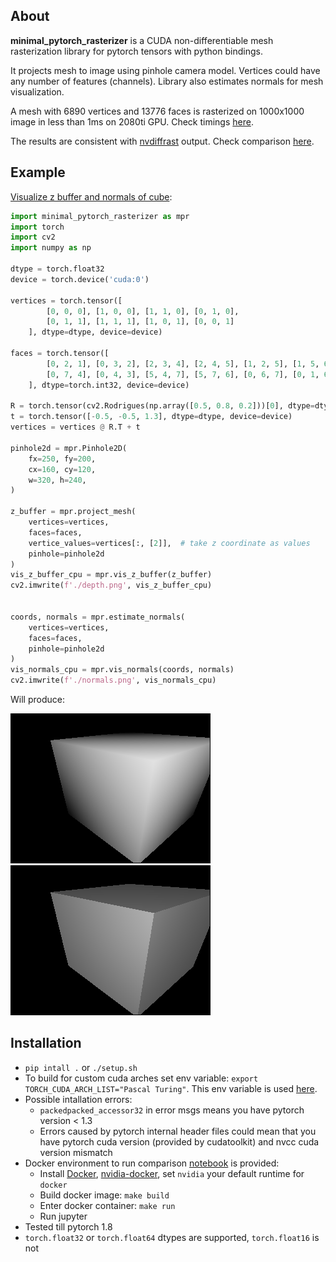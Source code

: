 ## About
**minimal_pytorch_rasterizer** is a CUDA non-differentiable mesh rasterization library for pytorch tensors with python bindings.

It projects mesh to image using pinhole camera model. Vertices could have any number of features (channels). Library also estimates normals for mesh visualization.

A mesh with 6890 vertices and 13776 faces is rasterized on 1000x1000 image in less than 1ms on 2080ti GPU. Check timings [here](./example/timing.py).

The results are consistent with [nvdiffrast](https://github.com/NVlabs/nvdiffrast) output. Check comparison [here](./example/nvdiffrast_compare.ipynb). 
  
## Example

[Visualize z buffer and normals of cube](./example/cube.py):
```python
import minimal_pytorch_rasterizer as mpr
import torch
import cv2
import numpy as np

dtype = torch.float32
device = torch.device('cuda:0')

vertices = torch.tensor([
        [0, 0, 0], [1, 0, 0], [1, 1, 0], [0, 1, 0],
        [0, 1, 1], [1, 1, 1], [1, 0, 1], [0, 0, 1]
    ], dtype=dtype, device=device)

faces = torch.tensor([
        [0, 2, 1], [0, 3, 2], [2, 3, 4], [2, 4, 5], [1, 2, 5], [1, 5, 6],
        [0, 7, 4], [0, 4, 3], [5, 4, 7], [5, 7, 6], [0, 6, 7], [0, 1, 6]
    ], dtype=torch.int32, device=device)

R = torch.tensor(cv2.Rodrigues(np.array([0.5, 0.8, 0.2]))[0], dtype=dtype, device=device)
t = torch.tensor([-0.5, -0.5, 1.3], dtype=dtype, device=device)
vertices = vertices @ R.T + t

pinhole2d = mpr.Pinhole2D(
    fx=250, fy=200,
    cx=160, cy=120,
    w=320, h=240,
)

z_buffer = mpr.project_mesh(
    vertices=vertices,
    faces=faces,
    vertice_values=vertices[:, [2]],  # take z coordinate as values
    pinhole=pinhole2d
)
vis_z_buffer_cpu = mpr.vis_z_buffer(z_buffer)
cv2.imwrite(f'./depth.png', vis_z_buffer_cpu)


coords, normals = mpr.estimate_normals(
    vertices=vertices,
    faces=faces,
    pinhole=pinhole2d
)
vis_normals_cpu = mpr.vis_normals(coords, normals)
cv2.imwrite(f'./normals.png', vis_normals_cpu)
``` 
Will produce:

![result](./example/depth.png)
![result](./example/normals.png)

## Installation
- `pip intall .` or `./setup.sh`
- To build for custom cuda arches set env variable: `export TORCH_CUDA_ARCH_LIST="Pascal Turing"`. This env variable is used [here](https://github.com/pytorch/pytorch/blob/5710374e4e335c6761d2b8b937a2b54a5577cb5d/torch/utils/cpp_extension.py#L1298).
- Possible intallation errors:
    - `packedpacked_accessor32` in error msgs means you have pytorch version < 1.3
    - Errors caused by pytorch internal header files could mean that you have pytorch cuda version (provided by cudatoolkit) and nvcc cuda version mismatch
- Docker environment to run comparison [notebook](./example/nvdiffrast_compare.ipynb) is provided:
  - Install [Docker](https://www.docker.com/), [nvidia-docker](https://github.com/NVIDIA/nvidia-docker), set `nvidia` your default runtime for `docker`
  - Build docker image: `make build`
  - Enter docker container: `make run`
  - Run jupyter
- Tested till pytorch 1.8
- `torch.float32` or `torch.float64` dtypes are supported, `torch.float16` is not
